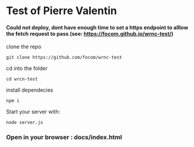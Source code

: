 # Test of Pierre Valentin

#### Could not deploy, dont have enough time to set a https endpoint to alllow the fetch request to pass (see: https://focom.github.io/wrnc-test/)

clone the repo

```
git clone https://github.com/focom/wrnc-test
```
cd into the folder

```
cd wrcn-test
```

install dependecies
```
npm i
```

Start your server with:
```
node server.js
```
### Open in your browser : docs/index.html 